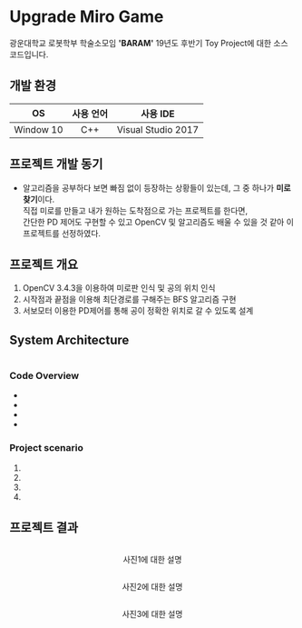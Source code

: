 # Upgrade Miro Game

광운대학교 로봇학부 학술소모임 **'BARAM'** 19년도 후반기 Toy Project에 대한 소스코드입니다.  

## 개발 환경
|OS|사용 언어|사용 IDE|
|:---:|:---:|:---:|
|Window 10|C++|Visual Studio 2017|

## 프로젝트 개발 동기

- 알고리즘을 공부하다 보면 빠짐 없이 등장하는 상황들이 있는데, 그 중 하나가 **미로 찾기**이다.  
  직접 미로를 만들고 내가 원하는 도착점으로 가는 프로젝트를 한다면,  
  간단한 PD 제어도 구현할 수 있고 OpenCV 및 알고리즘도 배울 수 있을 것 같아 이 프로젝트를 선정하였다.  
  
## 프로젝트 개요
1. OpenCV 3.4.3을 이용하여 미로판 인식 및 공의 위치 인식
2. 시작점과 끝점을 이용해 최단경로를 구해주는 BFS 알고리즘 구현  
3. 서보모터 이용한 PD제어를 통해 공이 정확한 위치로 갈 수 있도록 설계   

## System Architecture
<p align="center"><img src=" " width="600px"></p>  


### Code Overview  
- 
- 
- 
- 

### Project scenario

1. 
2. 
3. 
4. 


## 프로젝트 결과

<p align="center"><img src=" " width="500px"></p>  
<p align="center"> 사진1에 대한 설명 </p>  

<p align="center"><img src=" " width="500px"></p>  
<p align="center"> 사진2에 대한 설명 </p>  

<p align="center"><img src=" " width="500px"></p>  
<p align="center"> 사진3에 대한 설명 </p>  

